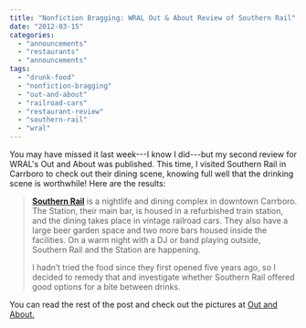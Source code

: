 ```yaml
---
title: "Nonfiction Bragging: WRAL Out & About Review of Southern Rail"
date: "2012-03-15"
categories:
  - "announcements"
  - "restaurants"
  - "announcements"
tags:
  - "drunk-food"
  - "nonfiction-bragging"
  - "out-and-about"
  - "railroad-cars"
  - "restaurant-review"
  - "southern-rail"
  - "wral"
---
```


You may have missed it last week---I know I did---but my second review for WRAL's Out and About was published. This time, I visited Southern Rail in Carrboro to check out their dining scene, knowing full well that the drinking scene is worthwhile! Here are the results:

> **[Southern Rail](http://www.wral.com/Carrboro/Restaurants-Bars/Southern-Rail/7019258/)** is a nightlife and dining complex in downtown Carrboro. The Station, their main bar, is housed in a refurbished train station, and the dining takes place in vintage railroad cars. They also have a large beer garden space and two more bars housed inside the facilities. On a warm night with a DJ or band playing outside, Southern Rail and the Station are happening.
>
> I hadn’t tried the food since they first opened five years ago, so I decided to remedy that and investigate whether Southern Rail offered good options for a bite between drinks.

You can read the rest of the post and check out the pictures at [Out and About.](http://www.wral.com/entertainment/out_and_about/blogpost/10819054/ "WRAL Out and About")
